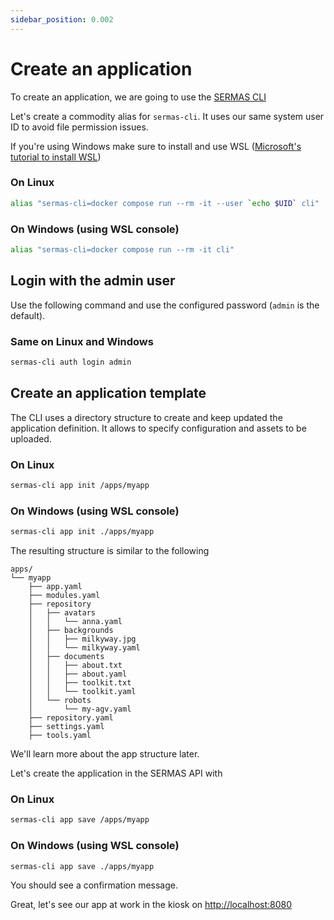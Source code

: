 ```yaml
---
sidebar_position: 0.002
---
```


# Create an application

To create an application, we are going to use the [SERMAS CLI](./sermas-cli/setup)

Let's create a commodity alias for `sermas-cli`. It uses our same system user ID to avoid file permission issues.

If you're using Windows make sure to install and use WSL ([Microsoft's tutorial to install WSL](https://learn.microsoft.com/en-us/windows/wsl/install))

### On Linux
```sh
alias "sermas-cli=docker compose run --rm -it --user `echo $UID` cli"
```

### On Windows (using WSL console)
```sh
alias "sermas-cli=docker compose run --rm -it cli"
```

## Login with the admin user

Use the following command and use the configured password (`admin` is the default).

### Same on Linux and Windows
```sh
sermas-cli auth login admin
```

## Create an application template

The CLI uses a directory structure to create and keep updated the application definition. It allows to specify configuration and assets to be uploaded.

### On Linux
```sh
sermas-cli app init /apps/myapp
```

### On Windows (using WSL console)
```sh
sermas-cli app init ./apps/myapp
```

The resulting structure is similar to the following

```
apps/
└── myapp
    ├── app.yaml
    ├── modules.yaml
    ├── repository
    │   ├── avatars
    │   │   └── anna.yaml
    │   ├── backgrounds
    │   │   ├── milkyway.jpg
    │   │   └── milkyway.yaml
    │   ├── documents
    │   │   ├── about.txt
    │   │   ├── about.yaml
    │   │   ├── toolkit.txt
    │   │   └── toolkit.yaml
    │   └── robots
    │       └── my-agv.yaml
    ├── repository.yaml
    ├── settings.yaml
    ├── tools.yaml
```

We'll learn more about the app structure later.

Let's create the application in the SERMAS API with 

### On Linux
```sh
sermas-cli app save /apps/myapp
```

### On Windows (using WSL console)
```sh
sermas-cli app save ./apps/myapp
```

You should see a confirmation message. 

Great, let's see our app at work in the kiosk on [http://localhost:8080](http://localhost:8080)